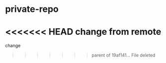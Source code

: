 # private-repo
<<<<<<< HEAD
change from remote
=======
change
>>>>>>> parent of 19af141... File deleted

